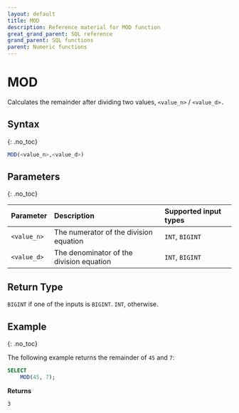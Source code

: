 ```yaml
---
layout: default
title: MOD
description: Reference material for MOD function
great_grand_parent: SQL reference
grand_parent: SQL functions
parent: Numeric functions
---
```


# MOD

Calculates the remainder after dividing two values, `<value_n>` / `<value_d>.`

## Syntax
{: .no_toc}

```sql
MOD(<value_n>,<value_d>)
```
## Parameters 
{: .no_toc}

| Parameter   | Description                              | Supported input types |
| :---------- | :--------------------------------------- | :-------------------- |
| `<value_n>` | The numerator of the division equation   | `INT`, `BIGINT`       |
| `<value_d>` | The denominator of the division equation | `INT`, `BIGINT`       |

## Return Type
`BIGINT` if one of the inputs is `BIGINT`. `INT`, otherwise.

## Example
{: .no_toc}

The following example returns the remainder of `45` and `7`: 

```sql
SELECT
    MOD(45, 7);
```

**Returns**

`3`
